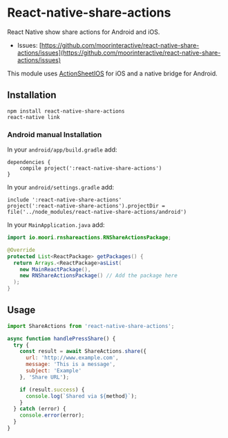 # React-native-share-actions

React Native show share actions for Android and iOS.

* Issues: [https://github.com/moorinteractive/react-native-share-actions/issues](https://github.com/moorinteractive/react-native-share-actions/issues)

This module uses [ActionSheetIOS](https://facebook.github.io/react-native/docs/actionsheetios.html) for iOS and a native bridge for Android.

## Installation

```
npm install react-native-share-actions
react-native link
```

### Android manual Installation

In your `android/app/build.gradle` add:

```
dependencies {
    compile project(':react-native-share-actions')
}
```

In your `android/settings.gradle` add:

```
include ':react-native-share-actions'
project(':react-native-share-actions').projectDir = file('../node_modules/react-native-share-actions/android')
```

In your `MainApplication.java` add:

```java
import io.moori.rnshareactions.RNShareActionsPackage;

@Override
protected List<ReactPackage> getPackages() {
  return Arrays.<ReactPackage>asList(
    new MainReactPackage(),
    new RNShareActionsPackage() // Add the package here
  );
}
```
## Usage

```javascript
import ShareActions from 'react-native-share-actions';

async function handlePressShare() {
  try {
    const result = await ShareActions.share({
      url: 'http://www.example.com',
      message: 'This is a message',
      subject: 'Example'
    }, 'Share URL');

    if (result.success) {
      console.log(`Shared via ${method}`);
    }
  } catch (error) {
    console.error(error);
  }
}
```
